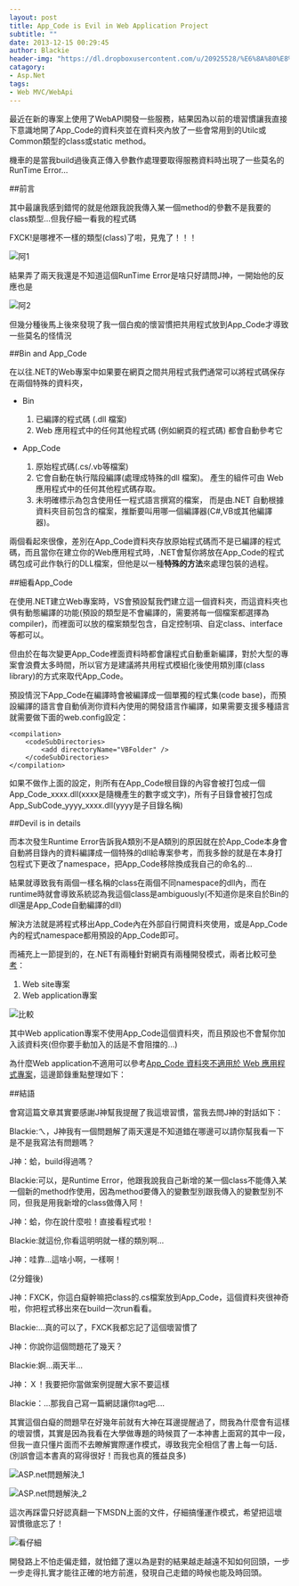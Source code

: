 ```yaml
---
layout: post
title: App_Code is Evil in Web Application Project
subtitle: ""
date: 2013-12-15 00:29:45
author: Blackie
header-img: "https://dl.dropboxusercontent.com/u/20925528/%E6%8A%80%E8%A1%93Blog/blogs/20131213/app_code.png"
catagory:
- Asp.Net
tags: 
- Web MVC/WebApi 
---
```


最近在新的專案上使用了WebAPI開發一些服務，結果因為以前的壞習慣讓我直接下意識地開了App_Code的資料夾並在資料夾內放了一些會常用到的Utilc或Common類型的class或static method。

機車的是當我build過後真正傳入參數作處理要取得服務資料時出現了一些莫名的RunTime Error…

<!-- More -->

##前言

其中最讓我感到錯愕的就是他跟我說我傳入某一個method的參數不是我要的class類型…但我仔細一看我的程式碼

FXCK!是哪裡不一樣的類型(class)了啦，見鬼了！！！

![阿1](https://dl.dropboxusercontent.com/u/20925528/%E6%8A%80%E8%A1%93Blog/blogs/20131213/%E9%98%BF1.jpeg)

結果弄了兩天我還是不知道這個RunTime Error是啥只好請問J神，一開始他的反應也是

![阿2](https://dl.dropboxusercontent.com/u/20925528/%E6%8A%80%E8%A1%93Blog/blogs/20131213/%E9%98%BF2.jpeg)

但幾分種後馬上後來發現了我一個白痴的懷習慣把共用程式放到App_Code才導致一些莫名的怪情況


##Bin and App_Code 

在以往.NET的Web專案中如果要在網頁之間共用程式我們通常可以將程式碼保存在兩個特殊的資料夾，

- Bin
	
	1. 已編譯的程式碼 (.dll 檔案)
	2. Web 應用程式中的任何其他程式碼 (例如網頁的程式碼) 都會自動參考它

- App_Code

	1. 原始程式碼(.cs/.vb等檔案)
	2. 它會自動在執行階段編譯(處理成特殊的dll 檔案)。 產生的組件可由 Web 應用程式中的任何其他程式碼存取。
	3. 未明確標示為包含使用任一程式語言撰寫的檔案， 而是由.NET 自動根據資料夾目前包含的檔案，推斷要叫用哪一個編譯器(C#,VB或其他編譯器)。

兩個看起來很像，差別在App_Code資料夾存放原始程式碼而不是已編譯的程式碼，而且當你在建立你的Web應用程式時，.NET會幫你將放在App_Code的程式碼包成可此作執行的DLL檔案，但他是以一種**特殊的方法**來處理包裝的過程。

##細看App_Code

在使用.NET建立Web專案時，VS會預設幫我們建立這一個資料夾，而這資料夾也俱有動態編譯的功能(預設的類型是不會編譯的，需要將每一個檔案都選擇為compiler)，而裡面可以放的檔案類型包含，自定控制項、自定class、interface 等都可以。

但由於在每次變更App_Code裡面資料時都會讓程式自動重新編譯，對於大型的專案會浪費太多時間，所以官方是建議將共用程式模組化後使用類別庫(class library)的方式來取代App_Code。

預設情況下App_Code在編譯時會被編譯成一個單獨的程式集(code base)，而預設編譯的語言會自動偵測你資料內使用的開發語言作編譯，如果需要支援多種語言就需要做下面的web.config設定：

	<compilation>
		<codeSubDirectories>
			<add directoryName="VBFolder" />
		</codeSubDirectories>
	</compilation>

如果不做作上面的設定，則所有在App_Code根目錄的內容會被打包成一個App_Code_xxxx.dll(xxxx是隨機產生的數字或文字)，所有子目錄會被打包成App_SubCode_yyyy_xxxx.dll(yyyy是子目錄名稱)

##Devil is in details

而本次發生Runtime Error告訴我A類別不是A類別的原因就在於App_Code本身會自動將目錄內的資料編譯成一個特殊的dll給專案參考，而我多餘的就是在本身打包程式下更改了namespace，把App_Code移除換成我自己的命名的…

結果就導致我有兩個一樣名稱的class在兩個不同namespace的dll內，而在runtime時就會導致系統認為我這個class是ambiguously(不知道你是來自於Bin的dll還是App_Code自動編譯的dll)

解決方法就是將程式移出App_Code內在外部自行開資料夾使用，或是App_Code內的程式namespace都用預設的App_Code即可。

而補充上一節提到的，在.NET有兩種針對網頁有兩種開發模式，兩者比較可[參考](http://msdn.microsoft.com/en-us/library/dd547590.aspx)：

1. Web site專案
2. Web application專案

![比較](https://dl.dropboxusercontent.com/u/20925528/%E6%8A%80%E8%A1%93Blog/blogs/20131213/%E6%AF%94%E8%BC%83.png)

其中Web application專案不使用App_Code這個資料夾，而且預設也不會幫你加入該資料夾(但你要手動加入的話是不會阻擋的...)

為什麼Web application不適用可以參考[App_Code 資料夾不適用於 Web 應用程式專案](http://vishaljoshi.blogspot.tw/2009/07/appcode-folder-doesnt-work-with-web.html)，這邊節錄重點整理如下：

##結語

會寫這篇文章其實要感謝J神幫我提醒了我這壞習慣，當我去問J神的對話如下：

Blackie:ㄟ，J神我有一個問題解了兩天還是不知道錯在哪邊可以請你幫我看一下是不是我寫法有問題嗎？

J神：蛤，build得過嗎？

Blackie:可以，是Runtime Error，他跟我說我自己新增的某一個class不能傳入某一個新的method作使用，因為method要傳入的變數型別跟我傳入的變數型別不同，但我是用我新增的class做傳入阿！

J神：蛤，你在說什麼啦！直接看程式啦！

Blackie:就這份,你看這明明就一樣的類別啊…

J神：哇靠…這啥小啊，一樣啊！

(2分鐘後)

J神：FXCK，你這白癡幹嘛把class的.cs檔案放到App_Code，這個資料夾很神奇啦，你把程式移出來在build一次run看看。

Blackie:...真的可以了，FXCK我都忘記了這個壞習慣了

J神：你說你這個問題花了幾天？

Blackie:婀…兩天半…

J神：Ｘ！我要把你當做案例提醒大家不要這樣

Blackie：…那我自己寫一篇網誌讓你tag吧....

其實這個白癡的問題早在好幾年前就有大神在耳邊提醒過了，問我為什麼會有這樣的壞習慣，其實是因為我看在大學做專題的時候買了一本神書上面寫的其中一段，但我一直只懂片面而不去瞭解實際運作模式，導致我完全相信了書上每一句話．(別誤會這本書真的寫得很好！而我也真的獲益良多)

![ASP.net問題解決_1](https://dl.dropboxusercontent.com/u/20925528/%E6%8A%80%E8%A1%93Blog/blogs/20131213/%E6%9B%B8%E6%9C%AC_1.jpg)

![ASP.net問題解決_2](https://dl.dropboxusercontent.com/u/20925528/%E6%8A%80%E8%A1%93Blog/blogs/20131213/%E6%9B%B8%E6%9C%AC_2.jpg)

這次再踩雷只好認真翻一下MSDN上面的文件，仔細搞懂運作模式，希望把這壞習慣徹底忘了！

![看仔細](https://dl.dropboxusercontent.com/u/20925528/%E6%8A%80%E8%A1%93Blog/blogs/20131213/%E5%A5%BD%E7%B2%BE%E7%B7%BB.jpg)

開發路上不怕走偏走錯，就怕錯了還以為是對的結果越走越遠不知如何回頭，一步一步走得扎實才能往正確的地方前進，發現自己走錯的時候也能及時回頭。


